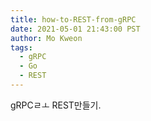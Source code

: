 ```yaml
---
title: how-to-REST-from-gRPC
date: 2021-05-01 21:43:00 PST
author: Mo Kweon
tags:
  - gRPC
  - Go
  - REST
---
```


gRPCㄹㅗ REST만들기.
